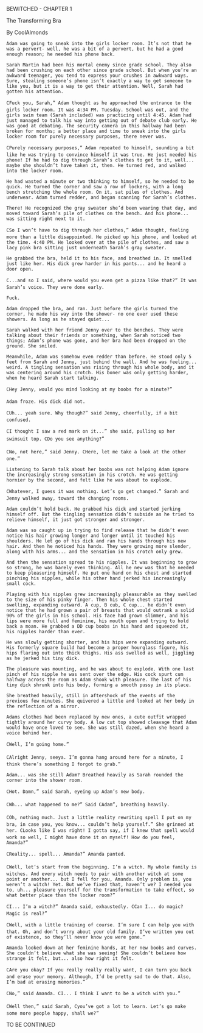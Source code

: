 

BEWITCHED - CHAPTER 1

The Transforming Bra

By CoolAlmonds

	Adam was going to sneak into the girls locker room. It’s not that he was a pervert- well, he was a bit of a pervert, but he had a good enough reason; he needed his phone back. 

	Sarah Martin had been his mortal enemy since grade school. They also had been crushing on each other since grade school. But when you’re an awkward teenager, you tend to express your crushes in awkward ways. Sure, stealing someone’s phone isn’t exactly a way to get someone to like you, but it is a way to get their attention. Well, Sarah had gotten his attention.

	CFuck you, Sarah,” Adam thought as he approached the entrance to the girls locker room. It was 4:34 PM. Tuesday. School was out, and the girls swim team (Sarah included) was practicing until 4:45. Adam had just managed to talk his way into getting out of debate club early. He was good at debating. The security camera in this hallway had been broken for months; a better place and time to sneak into the girls locker room for purely necessary purposes, there never was.

	CPurely necessary purposes,” Adam repeated to himself, sounding a bit like he was trying to convince himself it was true. He just needed his phone! If he had to dig through Sarah’s clothes to get to it, well... maybe she shouldn’t have taken it, then. He turned red, and walked into the locker room.

	He had wasted a minute or two thinking to himself, so he needed to be quick. He turned the corner and saw a row of lockers, with a long bench stretching the whole room. On it, sat piles of clothes. And underwear. Adam turned redder, and began scanning for Sarah’s clothes.

	There! He recognized the gray sweater she’d been wearing that day, and moved toward Sarah’s pile of clothes on the bench. And his phone... was sitting right next to it.

	CSo I won’t have to dig through her clothes,” Adam thought, feeling more than a little disappointed. He picked up his phone, and looked at the time. 4:40 PM. He looked over at the pile of clothes, and saw a lacy pink bra sitting just underneath Sarah’s gray sweater.

	He grabbed the bra, held it to his face, and breathed in. It smelled just like her. His dick grew harder in his pants... and he heard a door open.

	C...and so I said, where would you even get a pizza like that?” It was Sarah’s voice. They were done early.

	Fuck.

	Adam dropped the bra, and ran. Just before the girls turned the corner, he made his way into the shower- no one ever used these showers. As long as he stayed quiet...

	Sarah walked with her friend Jenny over to the benches. They were talking about their friends or something, when Sarah noticed two things; Adam’s phone was gone, and her bra had been dropped on the ground. She smiled.

	Meanwhile, Adam was somehow even redder than before. He stood only 5 feet from Sarah and Jenny, just behind the wall. And he was feeling... weird. A tingling sensation was rising through his whole body, and it was centering around his crotch. His boner was only getting harder, when he heard Sarah start talking.

	CHey Jenny, would you mind looking at my boobs for a minute?”

	Adam froze. His dick did not.

	CUh... yeah sure. Why though?” said Jenny, cheerfully, if a bit confused.

	CI thought I saw a red mark on it...” she said, pulling up her swimsuit top. CDo you see anything?”

	CNo, not here,” said Jenny. CHere, let me take a look at the other one.”

	Listening to Sarah talk about her boobs was not helping Adam ignore the increasingly strong sensation in his crotch. He was getting hornier by the second, and felt like he was about to explode.

	CWhatever, I guess it was nothing. Let’s go get changed.” Sarah and Jenny walked away, toward the changing rooms.

	Adam couldn’t hold back. He grabbed his dick and started jerking himself off. But the tingling sensation didn’t subside as he tried to relieve himself, it just got stronger and stronger.

	Adam was so caught up in trying to find release that he didn’t even notice his hair growing longer and longer until it touched his shoulders. He let go of his dick and ran his hands through his new hair. And then he noticed his hands. They were growing more slender, along with his arms... and the sensation in his crotch only grew.

	And then the sensation spread to his nipples. It was beginning to grow so strong, he was barely even thinking. All he new was that he needed to keep pleasuring himself. He put one hand on his chest and started pinching his nipples, while his other hand jerked his increasingly small cock.

	Playing with his nipples grew increasingly pleasurable as they swelled to the size of his pinky finger. Then his whole chest started swelling, expanding outward. A cup, B cub, C cup... he didn’t even notice that he had grown a pair of breasts that would outrank a solid 90% of the girls in his school. His face had grown slimmer, and his lips were more full and feminine, his mouth open and trying to hold back a moan. He grabbed a DD cup boobs in his hand and squeezed it, his nipples harder than ever. 

	He was slowly getting shorter, and his hips were expanding outward. His formerly square build had become a proper hourglass figure, his hips flaring out into thick thighs. His ass swelled as well, jiggling as he jerked his tiny dick.

	The pleasure was mounting, and he was about to explode. With one last pinch of his nipple he was sent over the edge. His cock spurt cum halfway across the room as Adam shook with pleasure. The last of his tiny dick shrunk into his body, forming a smooth pussy in its place.

	She breathed heavily, still in aftershock of the events of the previous few minutes. She quivered a little and looked at her body in the reflection of a mirror.

	Adams clothes had been replaced by new ones, a cute outfit wrapped tightly around her curvy body. A low cut top showed cleavage that Adam would have once loved to see. She was still dazed, when she heard a voice behind her.

	CWell, I’m going home.”

	CAlright Jenny, seeya. I’m gonna hang around here for a minute, I think there’s something I forgot to grab.”

	Adam... was she still Adam? Breathed heavily as Sarah rounded the corner into the shower room.

	CHot. Damn,” said Sarah, eyeing up Adam’s new body.

	CWh... what happened to me?” Said CAdam”, breathing heavily.

	COh, nothing much. Just a little reality rewriting spell I put on my bra, in case you, you know... couldn’t help yourself.” She grinned at her. CLooks like I was right! I gotta say, if I knew that spell would work so well, I might have done it on myself! How do you feel, Amanda?”

	CReality... spell... Amanda?” Amanda panted.

	CWell, let’s start from the beginning. I’m a witch. My whole family is witches. And every witch needs to pair with another witch at some point or another... but I fell for you, Amanda. Only problem is, you weren’t a witch! Yet. But we’ve fixed that, haven’t we? I needed you to, uh... pleasure yourself for the transformation to take effect, so what better place than the locker room?”

	CI... I’m a witch?” Amanda said, exhaustedly. CCan I... do magic? Magic is real?”

	CWell, with a little training of course. I’m sure I can help you with that. Oh, and don’t worry about your old family. I’ve written you out of existence, so they’ll never know you were gone.”

	Amanda looked down at her feminine hands, at her new boobs and curves. She couldn’t believe what she was seeing! She couldn’t believe how strange it felt, but... also how right it felt.

	CAre you okay? If you really really really want, I can turn you back and erase your memory. Although, I’d be pretty sad to do that. Also, I’m bad at erasing memories.”

	CNo,” said Amanda. CI... I think I want to be a witch with you.”

	CWell then,” said Sarah, Cyou’ve got a lot to learn. Let’s go make some more people happy, shall we?”



TO BE CONTINUED

 